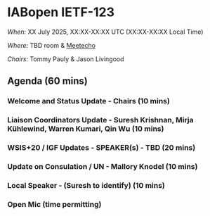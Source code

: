 # IABopen IETF-123

*When:* XX July 2025, XX:XX-XX:XX UTC (XX:XX-XX:XX Local Time)

*Where:* TBD room & [Meetecho](https://meetings.conf.meetecho.com/ietf123/?group=iabopen&short=&item=1)

*Chairs:* Tommy Pauly & Jason Livingood

## Agenda (60 mins)

### Welcome and Status Update - Chairs (10 mins)
  
### Liaison Coordinators Update - Suresh Krishnan, Mirja Kühlewind, Warren Kumari, Qin Wu (10 mins) 

### WSIS+20 / IGF Updates - SPEAKER(s) - TBD (20 mins)

### Update on Consulation / UN - Mallory Knodel (10 mins)

### Local Speaker - (Suresh to identify) (10 mins)

### Open Mic (time permitting)

